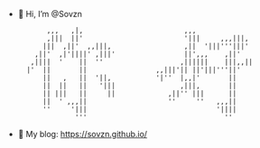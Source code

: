 - 👋 Hi, I’m @Sovzn

             ,,,   ,|,                         ,,,              
             ,|||  ||'                         '|||     ,,,|||, 
            |||  ,||'  ,,|||,                  ,||  '|||'''|||' 
          ,||'  ,|'||||' ,|||'                 ||',,,    ,||'   
         ,||||  '    ||  ''                   ,||||||    |||,,||
        |'  ||       ||                 ,,|||'|| ||'|||'''||'   
            ||   ,   ||  '||,           '|''  |,,|'       ||    
            ||  ||   ||   '|||                ,|||,       ||    
            || |||   ||     ||             ,||'' |||      ||    
            ||  ' ,,,||                    ''     ''   ,,,||    
            ''     '|||                                '||||    
                    '''                                  ''     



- 💞️ My blog: https://sovzn.github.io/
